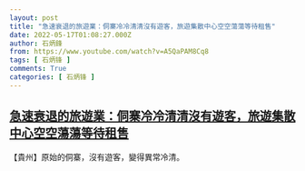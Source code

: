 ```yaml
---
layout: post
title: "急速衰退的旅遊業：侗寨冷冷清清沒有遊客，旅遊集散中心空空蕩蕩等待租售"
date: 2022-05-17T01:08:27.000Z
author: 石炳鋒
from: https://www.youtube.com/watch?v=A5QaPAM8Cq8
tags: [ 石炳锋 ]
comments: True
categories: [ 石炳锋 ]
---
```

<!--1652749707000-->
[急速衰退的旅遊業：侗寨冷冷清清沒有遊客，旅遊集散中心空空蕩蕩等待租售](https://www.youtube.com/watch?v=A5QaPAM8Cq8)
------

<div>
【貴州】原始的侗寨，沒有遊客，變得異常冷清。
</div>
